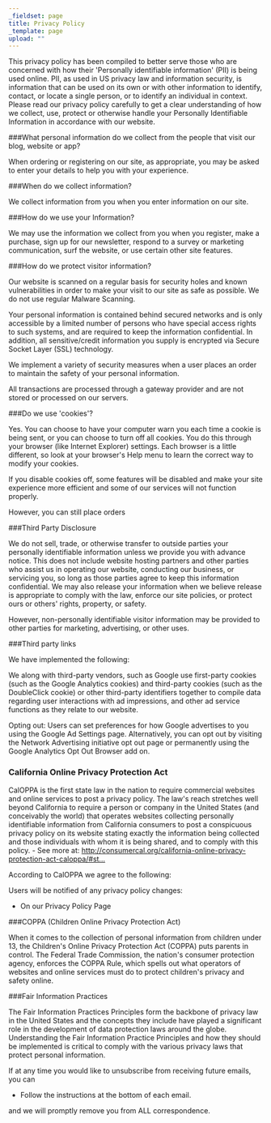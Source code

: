 ```yaml
---
_fieldset: page
title: Privacy Policy
_template: page
upload: ""
---
```

This privacy policy has been compiled to better serve those who are concerned with how their 'Personally identifiable information' (PII) is being used online. PII, as used in US privacy law and information security, is information that can be used on its own or with other information to identify, contact, or locate a single person, or to identify an individual in context. Please read our privacy policy carefully to get a clear understanding of how we collect, use, protect or otherwise handle your Personally Identifiable Information in accordance with our website.

###What personal information do we collect from the people that visit our blog, website or app?

When ordering or registering on our site, as appropriate, you may be asked to enter your details to help you with your experience.

###When do we collect information?

We collect information from you when you enter information on our site.


###How do we use your Information?

We may use the information we collect from you when you register, make a purchase, sign up for our newsletter, respond to a survey or marketing communication, surf the website, or use certain other site features.


###How do we protect visitor information?

Our website is scanned on a regular basis for security holes and known vulnerabilities in order to make your visit to our site as safe as possible.  We do not use regular Malware Scanning.


Your personal information is contained behind secured networks and is only accessible by a limited number of persons who have special access rights to such systems, and are required to keep the information confidential. In addition, all sensitive/credit information you supply is encrypted via Secure Socket Layer (SSL) technology.


We implement a variety of security measures when a user places an order to maintain the safety of your personal information.

All transactions are processed through a gateway provider and are not stored or processed on our servers.

###Do we use 'cookies'?


Yes. You can choose to have your computer warn you each time a cookie is being sent, or you can choose to turn off all cookies. You do this through your browser (like Internet Explorer) settings. Each browser is a little different, so look at your browser's Help menu to learn the correct way to modify your cookies.

If you disable cookies off, some features will be disabled and make your site experience more efficient and some of our services will not function properly.

However, you can still place orders 


###Third Party Disclosure


We do not sell, trade, or otherwise transfer to outside parties your personally identifiable information unless we provide you with advance notice. This does not include website hosting partners and other parties who assist us in operating our website, conducting our business, or servicing you, so long as those parties agree to keep this information confidential. We may also release your information when we believe release is appropriate to comply with the law, enforce our site policies, or protect ours or others' rights, property, or safety. 


However, non-personally identifiable visitor information may be provided to other parties for marketing, advertising, or other uses.


###Third party links


We have implemented the following:

We along with third-party vendors, such as Google use first-party cookies (such as the Google Analytics cookies) and third-party cookies (such as the DoubleClick cookie) or other third-party identifiers together to compile data regarding user interactions with ad impressions, and other ad service functions as they relate to our website. 

Opting out:
Users can set preferences for how Google advertises to you using the Google Ad Settings page. Alternatively, you can opt out by visiting the Network Advertising initiative opt out page or permanently using the Google Analytics Opt Out Browser add on. 

### California Online Privacy Protection Act

CalOPPA is the first state law in the nation to require commercial websites and online services to post a privacy policy. The law's reach stretches well beyond California to require a person or company in the United States (and conceivably the world) that operates websites collecting personally identifiable information from California consumers to post a conspicuous privacy policy on its website stating exactly the information being collected and those individuals with whom it is being shared, and to comply with this policy. - See more at: http://consumercal.org/california-online-privacy-protection-act-caloppa/#st…


According to CalOPPA we agree to the following:

Users will be notified of any privacy policy changes:

- On our Privacy Policy Page


###COPPA (Children Online Privacy Protection Act)


When it comes to the collection of personal information from children under 13, the Children's Online Privacy Protection Act (COPPA) puts parents in control. The Federal Trade Commission, the nation's consumer protection agency, enforces the COPPA Rule, which spells out what operators of websites and online services must do to protect children's privacy and safety online.


###Fair Information Practices


The Fair Information Practices Principles form the backbone of privacy law in the United States and the concepts they include have played a significant role in the development of data protection laws around the globe. Understanding the Fair Information Practice Principles and how they should be implemented is critical to comply with the various privacy laws that protect personal information.




If at any time you would like to unsubscribe from receiving future emails, you can

- Follow the instructions at the bottom of each email.

and we will promptly remove you from ALL correspondence.
